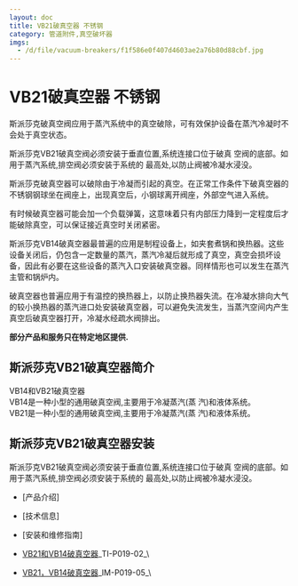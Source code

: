 ```yaml
---
layout: doc
title: VB21破真空器 不锈钢
category: 管道附件,真空破坏器
imgs:
  - /d/file/vacuum-breakers/f1f586e0f407d4603ae2a76b80d88cbf.jpg
---
```


# VB21破真空器 不锈钢

斯派莎克破真空阀应用于蒸汽系统中的真空破除，可有效保护设备在蒸汽冷凝时不会处于真空状态。

斯派莎克VB21破真空阀必须安装于垂直位置,系统连接口位于破真 空阀的底部。如用于蒸汽系统,排空阀必须安装于系统的 最高处,以防止阀被冷凝水浸没。

斯派莎克破真空器可以破除由于冷凝而引起的真空。在正常工作条件下破真空器的不锈钢钢球坐在阀座上，出现真空后，小钢球离开阀座，外部空气进入系统。

有时候破真空器可能会加一个负载弹簧，这意味着只有内部压力降到一定程度后才能破除真空，可以保证接近真空时关闭紧密。

斯派莎克VB14破真空器最普遍的应用是制程设备上，如夹套煮锅和换热器。这些设备关闭后，仍包含一定数量的蒸汽，蒸汽冷凝后就形成了真空，真空会损坏设备，因此有必要在这些设备的蒸汽入口安装破真空器。同样情形也可以发生在蒸汽主管和锅炉内。

破真空器也普遍应用于有温控的换热器上，以防止换热器失流。在冷凝水排向大气的较小换热器的蒸汽进口处安装破真空器，可以避免失流发生，当蒸汽空间内产生真空后破真空器打开，冷凝水经疏水阀排出。

**部分产品和服务只在特定地区提供.**

## 斯派莎克VB21破真空器简介

VB14和VB21破真空器  
VB14是一种小型的通用破真空阀,主要用于冷凝蒸汽(蒸 汽)和液体系统。  
VB21是一种小型的通用破真空阀,主要用于冷凝蒸汽(蒸 汽)和液体系统。

## 斯派莎克VB21破真空器安装

斯派莎克VB21破真空阀必须安装于垂直位置,系统连接口位于破真 空阀的底部。如用于蒸汽系统,排空阀必须安装于系统的 最高处,以防止阀被冷凝水浸没。

- [产品介绍]
- [技术信息]
- [安装和维修指南]

- [VB21和VB14破真空器](https://assets.spiraxvalve.com/pdf/TI-P019-02-VB14和VB21%20破真空器.pdf)\_TI-P019-02\_\

- [VB21，VB14破真空器](https://assets.spiraxvalve.com/pdf/IM-P019-05-VB14%2021破真空器.pdf)\_IM-P019-05\_\
